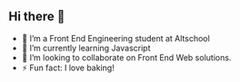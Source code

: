 ## Hi there 👋

<!--
**Amiyahayadev/Amiyahayadev** is a ✨ _special_ ✨ repository because its `README.md` (this file) appears on your GitHub profile.

Here are some ideas to get you started:
- 🤔 I’m looking for help with ...
- 💬 Ask me about ...
- 📫 How to reach me: ...
- 😄 Pronouns: ...
-->
- 🔭 I’m a Front End Engineering student at Altschool
- 🌱 I’m currently learning Javascript
- 👯 I’m looking to collaborate on Front End Web solutions.
- ⚡ Fun fact: I love baking!

